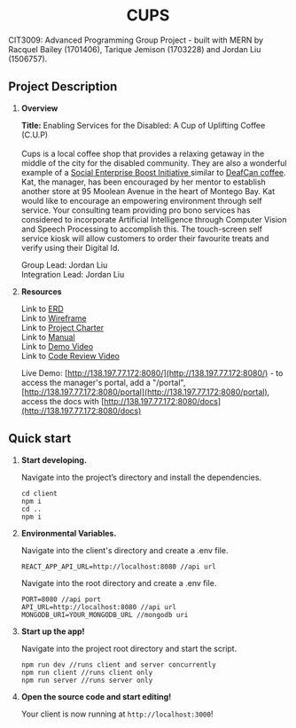 <p align="center">
</p>
<h1 align="center">
  CUPS
</h1>

CIT3009: Advanced Programming Group Project - built with MERN by Racquel Bailey (1701406), Tarique Jemison (1703228) and Jordan Liu (1506757).
<br>

## Project Description

1.  **Overview**

    **Title:** Enabling Services for the Disabled: A Cup of Uplifting Coffee (C.U.P) <br><br>
    Cups is a local coffee shop that provides a relaxing getaway in the middle of the city for the disabled community. They are also a wonderful example of a [Social Enterprise Boost Initiative ](https://www.micaf.gov.jm/msme-initiatives/`social-enterprise-boost-initiative-sebi)
    similar to [DeafCan coffee](https://www.deafcancoffee.com/). Kat, the manager, has been encouraged by her mentor to establish another store at
    95 Moolean Avenue in the heart of Montego Bay. Kat would like to encourage an empowering environment through self service. Your consulting team providing pro bono services has
    considered to incorporate Artificial Intelligence through Computer Vision and Speech Processing to accomplish this. The touch-screen self service kiosk will allow customers to
    order their favourite treats and verify using their Digital Id.

    Group Lead: Jordan Liu<br>
    Integration Lead: Jordan Liu

2.  **Resources**

    Link to [ERD](https://gitlab.com/jordanxliu/cups/blob/master/design/CUPS_ERD.pdf) <br>
    Link to [Wireframe](https://gitlab.com/jordanxliu/cups/blob/master/design/CUPS_WIREFRAME.pdf) <br>
    Link to [Project Charter](https://drive.google.com/open?id=1Tp3Zqfjc2klFwmkhTNpndEzlTV93ZHWy) <br>
    Link to [Manual](https://drive.google.com/open?id=1C6-Gc3WuNNyER66571hHuXsyQ2OH1KVj) <br>
    Link to [Demo Video](https://youtu.be/BdBmjmrWqVQ) <br>
    Link to [Code Review Video](https://youtu.be/OvFA_5_JNbI) <br>

    Live Demo: [http://138.197.77.172:8080/](http://138.197.77.172:8080/) - to access the manager's portal, add a "/portal", [http://138.197.77.172:8080/portal](http://138.197.77.172:8080/portal), access the docs with [http://138.197.77.172:8080/docs](http://138.197.77.172:8080/docs)
    <br>

## Quick start

1.  **Start developing.**

    Navigate into the project’s directory and install the dependencies.

    ```shell
    cd client
    npm i
    cd ..
    npm i
    ```

2.  **Environmental Variables.**

    Navigate into the client's directory and create a .env file.

    ```shell
    REACT_APP_API_URL=http://localhost:8080 //api url
    ```

    Navigate into the root directory and create a .env file.

    ```shell
    PORT=8080 //api port
    API_URL=http://localhost:8080 //api url
    MONGODB_URI=YOUR_MONGODB_URL //mongodb uri

    ```

3.  **Start up the app!**

    Navigate into the project root directory and start the script.

    ```shell
    npm run dev //runs client and server concurrently
    npm run client //runs client only
    npm run server //runs server only
    ```

4.  **Open the source code and start editing!**

    Your client is now running at `http://localhost:3000`! <br>
